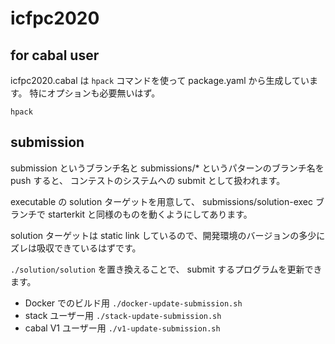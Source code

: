 # icfpc2020

## for cabal user

icfpc2020.cabal は `hpack` コマンドを使って
package.yaml から生成しています。
特にオプションも必要無いはず。

```
hpack
```

## submission

submission というブランチ名と submissions/* というパターンのブランチ名を push すると、
コンテストのシステムへの submit として扱われます。

executable の solution ターゲットを用意して、
submissions/solution-exec ブランチで starterkit と同様のものを動くようにしてあります。

solution ターゲットは static link しているので、開発環境のバージョンの多少にズレは吸収できているはずです。

`./solution/solution` を置き換えることで、 submit するプログラムを更新できます。

- Docker でのビルド用 `./docker-update-submission.sh`
- stack ユーザー用 `./stack-update-submission.sh`
- cabal V1 ユーザー用 `./v1-update-submission.sh`
